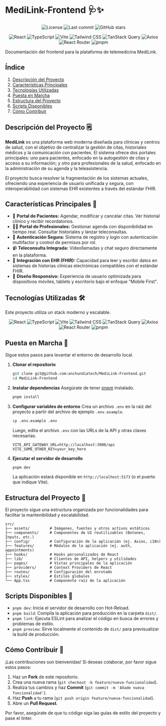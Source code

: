 # MediLink-Frontend 🩺✨

<div align="center">

  <img alt="License" src="https://img.shields.io/github/license/anchundiatech/MediLink-Frontend?style=for-the-badge">
  <img alt="Last commit" src="https://img.shields.io/github/last-commit/anchundiatech/MediLink-Frontend?style=for-the-badge">
  <img alt="GitHub stars" src="https://img.shields.io/github/stars/anchundiatech/MediLink-Frontend?style=for-the-badge&logo=github">

  ![React](https://img.shields.io/badge/React-20232A?style=for-the-badge&logo=react&logoColor=61DAFB)
![TypeScript](https://img.shields.io/badge/TypeScript-007ACC?style=for-the-badge&logo=typescript&logoColor=white)
![Vite](https://img.shields.io/badge/Vite-646CFF?style=for-the-badge&logo=vite&logoColor=white)
![Tailwind CSS](https://img.shields.io/badge/Tailwind_CSS-38B2AC?style=for-the-badge&logo=tailwind-css&logoColor=white)
![TanStack Query](https://img.shields.io/badge/TanStack_Query-FF4154?style=for-the-badge&logo=react-query&logoColor=white)
![Axios](https://img.shields.io/badge/Axios-5A29E4?style=for-the-badge&logo=axios&logoColor=white)
![React Router](https://img.shields.io/badge/React_Router-CA4245?style=for-the-badge&logo=react-router&logoColor=white)
![pnpm](https://img.shields.io/badge/pnpm-F69220?style=for-the-badge&logo=pnpm&logoColor=white)

</div>


<!--
<div align="center">
  <img src="URL_DEL_LOGO_O_SCREENSHOT" alt="MediLink" width="600"/>
</div>
-->

Documentación del frontend para la plataforma de telemedicina MediLink.

## Índice

1.  [Descripción del Proyecto](#descripción-del-proyecto-️)
2.  [Características Principales](#características-principales-)
3.  [Tecnologías Utilizadas](#tecnologías-utilizadas-)
4.  [Puesta en Marcha](#puesta-en-marcha-)
5.  [Estructura del Proyecto](#estructura-del-proyecto-)
6.  [Scripts Disponibles](#scripts-disponibles-)
7.  [Cómo Contribuir](#cómo-contribuir-)


## Descripción del Proyecto 🗒️

**MediLink** es una plataforma web moderna diseñada para clínicas y centros de salud, con el objetivo de centralizar la gestión de citas, historiales médicos y la comunicación con pacientes. El sistema ofrece dos portales principales: uno para pacientes, enfocado en la autogestión de citas y acceso a su información; y otro para profesionales de la salud, enfocado en la administración de su agenda y la teleasistencia.

El proyecto busca resolver la fragmentación de los sistemas actuales, ofreciendo una experiencia de usuario unificada y segura, con interoperabilidad con sistemas EHR existentes a través del estándar FHIR.

## Características Principales 🚀

-   👤 **Portal de Pacientes:** Agendar, modificar y cancelar citas. Ver historial clínico y recibir recordatorios.
-   👨‍⚕️ **Portal de Profesionales:** Gestionar agenda con disponibilidad en tiempo real. Consultar historiales y lanzar teleconsultas.
-   🔐 **Autenticación Segura:** Sistema de registro y login con autenticación multifactor y control de permisos por rol.
-   📹 **Teleconsulta Integrada:** Videollamadas y chat seguro directamente en la plataforma.
-   🔄 **Integración con EHR (FHIR):** Capacidad para leer y escribir datos en sistemas de historias clínicas electrónicas compatibles con el estándar FHIR.
-   📱 **Diseño Responsivo:** Experiencia de usuario optimizada para dispositivos móviles, tablets y escritorio bajo el enfoque "Mobile First".

## Tecnologías Utilizadas 🛠️

Este proyecto utiliza un stack moderno y escalable.


<div align="center">

![React](https://img.shields.io/badge/React-20232A?style=for-the-badge&logo=react&logoColor=61DAFB)
![TypeScript](https://img.shields.io/badge/TypeScript-007ACC?style=for-the-badge&logo=typescript&logoColor=white)
![Vite](https://img.shields.io/badge/Vite-646CFF?style=for-the-badge&logo=vite&logoColor=white)
![Tailwind CSS](https://img.shields.io/badge/Tailwind_CSS-38B2AC?style=for-the-badge&logo=tailwind-css&logoColor=white)
![TanStack Query](https://img.shields.io/badge/TanStack_Query-FF4154?style=for-the-badge&logo=react-query&logoColor=white)
![Axios](https://img.shields.io/badge/Axios-5A29E4?style=for-the-badge&logo=axios&logoColor=white)
![React Router](https://img.shields.io/badge/React_Router-CA4245?style=for-the-badge&logo=react-router&logoColor=white)
![pnpm](https://img.shields.io/badge/pnpm-F69220?style=for-the-badge&logo=pnpm&logoColor=white)

</div>

## Puesta en Marcha 🏁

Sigue estos pasos para levantar el entorno de desarrollo local.

1.  **Clonar el repositorio**
    ```bash
    git clone git@github.com:anchundiatech/MediLink-Frontend.git
    cd MediLink-Frontend
    ```

2.  **Instalar dependencias**
    Asegúrate de tener [pnpm](https://pnpm.io/installation) instalado.
    ```bash
    pnpm install
    ```

3.  **Configurar variables de entorno**
    Crea un archivo `.env` en la raíz del proyecto a partir del archivo de ejemplo `.env.example`.
    ```bash
    cp .env.example .env
    ```
    Luego, edita el archivo `.env` con las URLs de la API y otras claves necesarias.
    ```env
    VITE_API_GATEWAY_URL=http://localhost:3000/api
    VITE_SOME_OTHER_KEY=your_key_here
    ```

4.  **Ejecutar el servidor de desarrollo**
    ```bash
    pnpm dev
    ```
    La aplicación estará disponible en `http://localhost:5173` (o el puerto que indique Vite).

## Estructura del Proyecto 📁

El proyecto sigue una estructura organizada por funcionalidades para facilitar la mantenibilidad y escalabilidad.

```
src/
├── assets/         # Imágenes, fuentes y otros activos estáticos
├── components/     # Componentes de UI reutilizables (Botones, Inputs, etc.)
├── config/         # Configuración de la aplicación (ej. Axios, i18n)
├── features/       # Módulos de la aplicación (ej. auth, appointments)
├── hooks/          # Hooks personalizados de React
├── lib/            # Clientes de API, helpers y utilidades
├── pages/          # Vistas principales de la aplicación
├── providers/      # Context Providers de React
├── routes/         # Configuración del enrutado
├── styles/         # Estilos globales
└── App.tsx         # Componente raíz de la aplicación
```

## Scripts Disponibles 📜

-   `pnpm dev`: Inicia el servidor de desarrollo con Hot-Reload.
-   `pnpm build`: Compila la aplicación para producción en la carpeta `dist/`.
-   `pnpm lint`: Ejecuta ESLint para analizar el código en busca de errores y problemas de estilo.
-   `pnpm preview`: Sirve localmente el contenido de `dist/` para previsualizar la build de producción.

## Cómo Contribuir 🤝

¡Las contribuciones son bienvenidas! Si deseas colaborar, por favor sigue estos pasos:

1.  Haz un **Fork** de este repositorio.
2.  Crea una nueva rama (`git checkout -b feature/nueva-funcionalidad`).
3.  Realiza tus cambios y haz **Commit** (`git commit -m 'Añade nueva funcionalidad'`).
4.  Haz **Push** a tu rama (`git push origin feature/nueva-funcionalidad`).
5.  Abre un **Pull Request**.

Por favor, asegúrate de que tu código siga las guías de estilo del proyecto y pase el linter.
